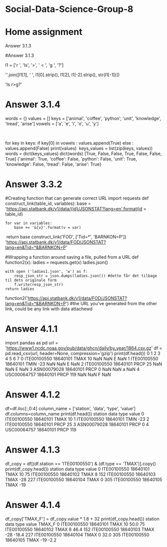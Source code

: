 # Social-Data-Science-Group-8
# Home assignment
Answer 3.1.3

#Answer 3.1.3

l1 = ['r ', 'Is', '>', ' < ', 'g ', '?']


''.join([l1[1], ' ', l1[0].strip(), l1[2], l1[-2].strip(), str(l1[-1])])


'Is r>g?'

# Answer 3.1.4

words = {}
values = []
keys = ['animal', 'coffee', 'python', 'unit', 'knowledge', 'tread', 'arise']
vowels = ['a', 'e', 'i', 'o', 'u', 'y']

​

for key in keys:
    if key[0] in vowels : 
        values.append(True)
    else :
        values.append(False)
print(values)
​
keys_values = list(zip(keys, values))
words = dict(keys_values)
dict(words)
[True, False, False, True, False, False, True]
{'animal': True,
 'coffee': False,
 'python': False,
 'unit': True,
 'knowledge': False,
 'tread': False,
 'arise': True}

# Answer 3.3.2

#Creating function that can generate correct URL
import requests 
def construct_link(table_id, variables):
    base = 'https://api.statbank.dk/v1/data/{id}/JSONSTAT?lang=en'.format(id = table_id)
    
    for var in variables:
        base += '&{v}'.format(v = var)
​
    return base 
construct_link('FOD', ['Tid=*', 'BARNKON=P'])
'https://api.statbank.dk/v1/data/FOD/JSONSTAT?lang=en&Tid=*&BARNKON=P'

#Wrapping a function around saving a file, pulled from a URL
def function2(x):
    ladies = requests.get(x)
    ladies.json()
    
    with open ('ladies1.json', 'w') as f:
        resp_json_str = json.dumps(ladies.json()) #dette får det tilbage til dets originale form
        f.write(resp_json_str)
    return ladies
function2('https://api.statbank.dk/v1/data/FOD/JSONSTAT?lang=en&Tid=*&BARNKON=P') 
#the URL you've generated from the other link, could be any link with data attachewd

# Answer 4.1.1

import pandas as pd
url = 'https://www1.ncdc.noaa.gov/pub/data/ghcn/daily/by_year/1864.csv.gz'
df = pd.read_csv(url, header=None, compression='gzip')
print(df.head())
             0         1     2    3    4    5  6   7
0  ITE00100550  18640101  TMAX   10  NaN  NaN  E NaN
1  ITE00100550  18640101  TMIN  -23  NaN  NaN  E NaN
2  ITE00100550  18640101  PRCP   25  NaN  NaN  E NaN
3  ASN00079028  18640101  PRCP    0  NaN  NaN  a NaN
4  USC00064757  18640101  PRCP  119  NaN  NaN  F NaN

# Answer 4.1.2

df=df.iloc[:,0:4]
column_name = ['station', 'data', 'type', 'value']
df.columns=column_name
print(df.head())
       station      data  type  value
0  ITE00100550  18640101  TMAX     10
1  ITE00100550  18640101  TMIN    -23
2  ITE00100550  18640101  PRCP     25
3  ASN00079028  18640101  PRCP      0
4  USC00064757  18640101  PRCP    119

# Answer 4.1.3

df_copy = df[(df.station == 'ITE00100550') & (df.type == 'TMAX')].copy()
print(df_copy.head())
         station      data  type  value
0    ITE00100550  18640101  TMAX     10
75   ITE00100550  18640102  TMAX      8
152  ITE00100550  18640103  TMAX    -28
227  ITE00100550  18640104  TMAX      0
305  ITE00100550  18640105  TMAX    -19

# Answer 4.1.4

df_copy['TMAX_F'] = df_copy.value * 1.8 + 32
print(df_copy.head())
         station      data  type  value  TMAX_F
0    ITE00100550  18640101  TMAX     10    50.0
75   ITE00100550  18640102  TMAX      8    46.4
152  ITE00100550  18640103  TMAX    -28   -18.4
227  ITE00100550  18640104  TMAX      0    32.0
305  ITE00100550  18640105  TMAX    -19    -2.2
